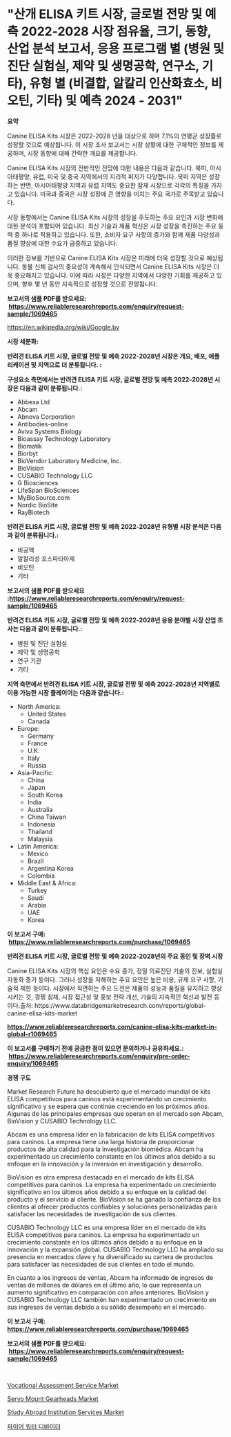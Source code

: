 <p><h1>"산개 ELISA 키트 시장, 글로벌 전망 및 예측 2022-2028 시장 점유율, 크기, 동향, 산업 분석 보고서, 응용 프로그램 별 (병원 및 진단 실험실, 제약 및 생명공학, 연구소, 기타), 유형 별 (비결합, 알칼리 인산화효소, 비오틴, 기타) 및 예측 2024 - 2031"</h1></p><p><strong>요약</strong></p>
<p><p>Canine ELISA Kits 시장은 2022-2028 년을 대상으로 하며 7.1%의 연평균 성장률로 성장할 것으로 예상됩니다. 이 시장 조사 보고서는 시장 상황에 대한 구체적인 정보를 제공하며, 시장 동향에 대해 간략한 개요를 제공합니다. </p><p>Canine ELISA Kits 시장의 전반적인 전망에 대한 내용은 다음과 같습니다. 북미, 아시아태평양, 유럽, 미국 및 중국 지역에서의 지리적 퍼지가 다양합니다. 북미 지역은 성장하는 반면, 아시아태평양 지역과 유럽 지역도 중요한 잠재 시장으로 각각의 특징을 가지고 있습니다. 미국과 중국은 시장 성장에 큰 영향을 미치는 주요 국가로 주목받고 있습니다.</p><p>시장 동향에서는 Canine ELISA Kits 시장의 성장을 주도하는 주요 요인과 시장 변화에 대한 분석이 포함되어 있습니다. 최신 기술과 제품 혁신은 시장 성장을 촉진하는 주요 동력 중 하나로 작용하고 있습니다. 또한, 소비자 요구 사항의 증가와 함께 제품 다양성과 품질 향상에 대한 수요가 급증하고 있습니다.</p><p>이러한 정보를 기반으로 Canine ELISA Kits 시장은 미래에 더욱 성장할 것으로 예상됩니다. 동물 신체 검사의 중요성이 계속해서 인식되면서 Canine ELISA Kits 시장은 더욱 중요해지고 있습니다. 이에 따라 시장은 다양한 지역에서 다양한 기회를 제공하고 있으며, 향후 몇 년 동안 지속적으로 성장할 것으로 전망됩니다.</p></p>
<p><strong>보고서의 샘플 PDF를 받으세요: &nbsp;<a href="https://www.reliableresearchreports.com/enquiry/request-sample/1069465">https://www.reliableresearchreports.com/enquiry/request-sample/1069465</a></strong></p>
<p><a href="https://en.wikipedia.org/wiki/Google.by">https://en.wikipedia.org/wiki/Google.by</a></p>
<p><strong>시장 세분화:</strong></p>
<p><strong> 반려견 ELISA 키트 시장, 글로벌 전망 및 예측 2022-2028년 시장은 개요, 배포, 애플리케이션 및 지역으로 더 분류됩니다. :</strong></p>
<p><strong>구성요소 측면에서는 반려견 ELISA 키트 시장, 글로벌 전망 및 예측 2022-2028년 시장은 다음과 같이 분류됩니다.:</strong></p>
<p><ul><li>Abbexa Ltd</li><li>Abcam</li><li>Abnova Corporation</li><li>Antibodies-online</li><li>Aviva Systems Biology</li><li>Bioassay Technology Laboratory</li><li>Biomatik</li><li>Biorbyt</li><li>BioVendor Laboratory Medicine, Inc.</li><li>BioVision</li><li>CUSABIO Technology LLC</li><li>G Biosciences</li><li>LifeSpan BioSciences</li><li>MyBioSource.com</li><li>Nordic BioSite</li><li>RayBiotech</li></ul></p>
<p><strong> 반려견 ELISA 키트 시장, 글로벌 전망 및 예측 2022-2028년 유형별 시장 분석은 다음과 같이 분류됩니다.:</strong></p>
<p><ul><li>비공액</li><li>알칼리성 포스파타아제</li><li>비오틴</li><li>기타</li></ul></p>
<p><strong>보고서의 샘플 PDF를 받으세요 :<a href="https://www.reliableresearchreports.com/enquiry/request-sample/1069465">https://www.reliableresearchreports.com/enquiry/request-sample/1069465</a></strong></p>
<p><strong> 반려견 ELISA 키트 시장, 글로벌 전망 및 예측 2022-2028년 응용 분야별 시장 산업 조사는 다음과 같이 분류됩니다.:</strong></p>
<p><ul><li>병원 및 진단 실험실</li><li>제약 및 생명공학</li><li>연구 기관</li><li>기타</li></ul></p>
<p><strong>지역 측면에서 반려견 ELISA 키트 시장, 글로벌 전망 및 예측 2022-2028년 지역별로 이용 가능한 시장 플레이어는 다음과 같습니다.:</strong></p>
<p><ul>
    <li>
        North America:
        <ul>
            <li>United States</li>
            <li>Canada</li>
        </ul>
    </li>
    <li>
        Europe:
        <ul>
            <li>Germany</li>
            <li>France</li>
            <li>U.K.</li>
            <li>Italy</li>
            <li>Russia</li>
        </ul>
    </li>
    <li>
        Asia-Pacific:
        <ul>
            <li>China</li>
            <li>Japan</li>
            <li>South Korea</li>
            <li>India</li>
            <li>Australia</li>
            <li>China Taiwan</li>
            <li>Indonesia</li>
            <li>Thailand</li>
            <li>Malaysia</li>
        </ul>
    </li>
    <li>
        Latin America:
        <ul>
            <li>Mexico</li>
            <li>Brazil</li>
            <li>Argentina Korea</li>
            <li>Colombia</li>
        </ul>
    </li>
    <li>
        Middle East & Africa:
        <ul>
            <li>Turkey</li>
            <li>Saudi</li>
            <li>Arabia</li>
            <li>UAE</li>
            <li>Korea</li>
        </ul>
    </li>
    </ul></p>
<p><strong>이 보고서 구매: &nbsp;<a href="https://www.reliableresearchreports.com/purchase/1069465">https://www.reliableresearchreports.com/purchase/1069465</a></strong></p>
<p><strong>반려견 ELISA 키트 시장, 글로벌 전망 및 예측 2022-2028년의 주요 동인 및 장벽 시장</strong></p>
<p><p>Canine ELISA Kits 시장의 핵심 요인은 수요 증가, 정밀 의료진단 기술의 진보, 실험실 자동화 증가 등이다. 그러나 성장을 저해하는 주요 요인은 높은 비용, 규제 요구 사항, 기술적 제한 등이다. 시장에서 직면하는 주요 도전은 제품의 성능과 품질을 유지하고 향상시키는 것, 경쟁 침체, 시장 접근성 및 홍보 전략 개선, 기술의 지속적인 혁신과 발전 등이다.출처: https://www.databridgemarketresearch.com/reports/global-canine-elisa-kits-market</p></p>
<p><strong><a href="https://www.reliableresearchreports.com/canine-elisa-kits-market-in-global-r1069465">https://www.reliableresearchreports.com/canine-elisa-kits-market-in-global-r1069465</a></strong></p>
<p><strong>이 보고서를 구매하기 전에 궁금한 점이 있으면 문의하거나 공유하세요.: &nbsp;<a href="https://www.reliableresearchreports.com/enquiry/pre-order-enquiry/1069465">https://www.reliableresearchreports.com/enquiry/pre-order-enquiry/1069465</a></strong></p>
<p><strong>경쟁 구도</strong></p>
<p><p>Market Research Future ha descubierto que el mercado mundial de kits ELISA competitivos para caninos está experimentando un crecimiento significativo y se espera que continúe creciendo en los próximos años. Algunas de las principales empresas que operan en el mercado son Abcam, BioVision y CUSABIO Technology LLC.</p><p>Abcam es una empresa líder en la fabricación de kits ELISA competitivos para caninos. La empresa tiene una larga historia de proporcionar productos de alta calidad para la investigación biomédica. Abcam ha experimentado un crecimiento constante en los últimos años debido a su enfoque en la innovación y la inversión en investigación y desarrollo.</p><p>BioVision es otra empresa destacada en el mercado de kits ELISA competitivos para caninos. La empresa ha experimentado un crecimiento significativo en los últimos años debido a su enfoque en la calidad del producto y el servicio al cliente. BioVision se ha ganado la confianza de los clientes al ofrecer productos confiables y soluciones personalizadas para satisfacer las necesidades de investigación de sus clientes.</p><p>CUSABIO Technology LLC es una empresa líder en el mercado de kits ELISA competitivos para caninos. La empresa ha experimentado un crecimiento constante en los últimos años debido a su enfoque en la innovación y la expansión global. CUSABIO Technology LLC ha ampliado su presencia en mercados clave y ha diversificado su cartera de productos para satisfacer las necesidades de sus clientes en todo el mundo.</p><p>En cuanto a los ingresos de ventas, Abcam ha informado de ingresos de ventas de millones de dólares en el último año, lo que representa un aumento significativo en comparación con años anteriores. BioVision y CUSABIO Technology LLC también han experimentado un crecimiento en sus ingresos de ventas debido a su sólido desempeño en el mercado.</p></p>
<p><strong>이 보고서 구매: &nbsp; <a href="https://www.reliableresearchreports.com/purchase/1069465">https://www.reliableresearchreports.com/purchase/1069465</a></strong></p>
<p><strong>보고서의 샘플 PDF를 받으세요: &nbsp;<a href="https://www.reliableresearchreports.com/enquiry/request-sample/1069465">https://www.reliableresearchreports.com/enquiry/request-sample/1069465</a></strong><strong></strong></p>
<p>&nbsp;</p>
<p><p><a href="https://github.com/gamblestampleyjenny50m5sl6/Market-Research-Report-List-3/blob/main/vocational-assessment-service-market.md">Vocational Assessment Service Market</a></p><p><a href="https://issuu.com/reportprime-2/docs/servo-mount-gearheads-market-size-2030.pptx">Servo Mount Gearheads Market</a></p><p><a href="https://github.com/wwwkeltoum/Market-Research-Report-List-4/blob/main/study-abroad-institution-services-market.md">Study Abroad Institution Services Market</a></p><p><a href="https://medium.com/@cierrahayes645/%EB%B6%88-%EB%AC%BC-%EB%B6%84%EB%B0%B0%EA%B8%B0-%EC%8B%9C%EC%9E%A5-%EA%B7%9C%EB%AA%A8%EB%8A%94-%EA%B8%80%EB%A1%9C%EB%B2%8C-%EC%82%B0%EC%97%85%EC%97%90%EC%84%9C-%EC%B5%9C%EC%A0%81%EC%9D%98-%EB%A7%88%EC%BC%80%ED%8C%85-%EC%B1%84%EB%84%90%EC%9D%84-%EB%B3%B4%EC%97%AC%EC%A4%8D%EB%8B%88%EB%8B%A4-d46d202b3cc5">파이어 워터 디바이더</a></p></p>